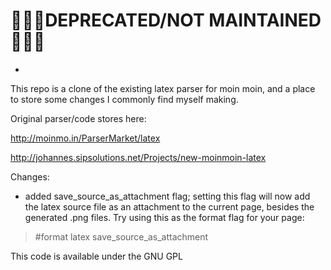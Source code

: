 # 🚨🚨🚨DEPRECATED/NOT MAINTAINED 🚨🚨🚨
-

This repo is a clone of the existing latex parser for moin moin, and a place to store some changes I commonly find myself making.

Original parser/code stores here:

http://moinmo.in/ParserMarket/latex

http://johannes.sipsolutions.net/Projects/new-moinmoin-latex

Changes:

* added save_source_as_attachment flag; setting this flag will now add the latex source file as an attachment to the current page, besides the generated .png files. Try using this as the format flag for your page:

>   #format latex save_source_as_attachment

This code is available under the GNU GPL


